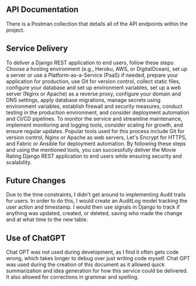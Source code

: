 
## API Documentation

There is a Postman collection that details all of the API endpoints within the project.

## Service Delivery

To deliver a Django REST application to end users, follow these steps: Choose a hosting environment (e.g., Heroku, AWS, or DigitalOcean), set up a server or use a Platform-as-a-Service (PaaS) if needed, prepare your application for production, use Git for version control, collect static files, configure your database and set up environment variables, set up a web server (Nginx or Apache) as a reverse proxy, configure your domain and DNS settings, apply database migrations, manage secrets using environment variables, establish firewall and security measures, conduct testing in the production environment, and consider deployment automation and CI/CD pipelines. To monitor the service and streamline maintenance, implement monitoring and logging tools, consider scaling for growth, and ensure regular updates. Popular tools used for this process include Git for version control, Nginx or Apache as web servers, Let's Encrypt for HTTPS, and Fabric or Ansible for deployment automation. By following these steps and using the mentioned tools, you can successfully deliver the Movie Rating Django REST application to end users while ensuring security and scalability.

## Future Changes

Due to the time constraints, I didn't get around to implementing Audit trails for users. In order to do this, I would create an AuditLog model tracking the user action and timestamp. I would then use signals in Django to track if anything was updated, created, or deleted, saving who made the change and at what time to the new table.

## Use of ChatGPT

Chat GPT was not used during development, as I find it often gets code wrong, which takes longer to debug over just writing code myself. Chat GPT was used during the creation of this document as it allowed quick summarization and idea generation for how this service could be delivered. It also allowed for corrections in grammar and spelling. 
